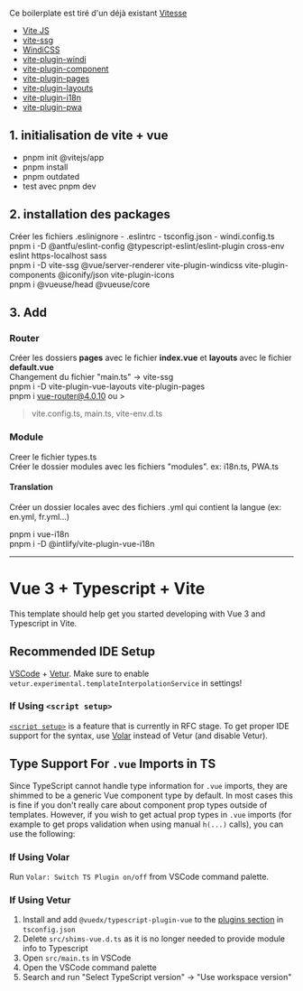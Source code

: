 Ce boilerplate est tiré d'un déjà existant [Vitesse](https://github.com/antfu/vitesse)

- [Vite JS](https://vitejs.dev/)
- [vite-ssg](https://github.com/antfu/vite-ssg)
- [WindiCSS](https://windicss.org/)
- [vite-plugin-windi](https://github.com/windicss/vite-plugin-windicss)
- [vite-plugin-component](https://github.com/antfu/vite-plugin-components)
- [vite-plugin-pages](https://github.com/hannoeru/vite-plugin-pages)
- [vite-plugin-layouts](https://github.com/JohnCampionJr/vite-plugin-vue-layouts)
- [vite-plugin-i18n](https://github.com/intlify/vite-plugin-vue-i18n)
- [vite-plugin-pwa](https://github.com/antfu/vite-plugin-pwa)


## 1. initialisation de vite + vue  
- pnpm init @vitejs/app  
- pnpm install  
- pnpm outdated  
- test avec pnpm dev  

## 2. installation des packages
Créer les fichiers .eslinignore - .eslintrc - tsconfig.json - windi.config.ts  
pnpm i -D @antfu/eslint-config @typescript-eslint/eslint-plugin cross-env eslint https-localhost sass  
pnpm i -D vite-ssg @vue/server-renderer vite-plugin-windicss vite-plugin-components @iconify/json vite-plugin-icons  
pnpm i @vueuse/head @vueuse/core

## 3. Add
### Router
Créer les dossiers **pages** avec le fichier **index.vue** et **layouts** avec le fichier **default.vue**  
Changement du fichier "main.ts" -> vite-ssg  
pnpm i -D vite-plugin-vue-layouts vite-plugin-pages  
pnpm i vue-router@4.0.10 ou >
> vite.config.ts, main.ts, vite-env.d.ts

### Module
Creer le fichier types.ts  
Créer le dossier modules avec les fichiers "modules". ex: i18n.ts, PWA.ts

#### Translation
Créer un dossier locales avec des fichiers .yml qui contient la langue (ex: en.yml, fr.yml...)

pnpm i vue-i18n  
pnpm i -D @intlify/vite-plugin-vue-i18n

---
# Vue 3 + Typescript + Vite

This template should help get you started developing with Vue 3 and Typescript in Vite.

## Recommended IDE Setup

[VSCode](https://code.visualstudio.com/) + [Vetur](https://marketplace.visualstudio.com/items?itemName=octref.vetur). Make sure to enable `vetur.experimental.templateInterpolationService` in settings!

### If Using `<script setup>`

[`<script setup>`](https://github.com/vuejs/rfcs/pull/227) is a feature that is currently in RFC stage. To get proper IDE support for the syntax, use [Volar](https://marketplace.visualstudio.com/items?itemName=johnsoncodehk.volar) instead of Vetur (and disable Vetur).

## Type Support For `.vue` Imports in TS

Since TypeScript cannot handle type information for `.vue` imports, they are shimmed to be a generic Vue component type by default. In most cases this is fine if you don't really care about component prop types outside of templates. However, if you wish to get actual prop types in `.vue` imports (for example to get props validation when using manual `h(...)` calls), you can use the following:

### If Using Volar

Run `Volar: Switch TS Plugin on/off` from VSCode command palette.

### If Using Vetur

1. Install and add `@vuedx/typescript-plugin-vue` to the [plugins section](https://www.typescriptlang.org/tsconfig#plugins) in `tsconfig.json`
2. Delete `src/shims-vue.d.ts` as it is no longer needed to provide module info to Typescript
3. Open `src/main.ts` in VSCode
4. Open the VSCode command palette
5. Search and run "Select TypeScript version" -> "Use workspace version"